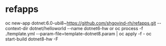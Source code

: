 # refapps

oc new-app dotnet:6.0-ubi8~https://github.com/shgovind-rh/refapps.git --context-dir dotnet/helloworld --name dotnet6-hw
or
oc process -f ./template.yml --param-file=template-dotnet8.param | oc apply -f -
oc start-build dotnet8-hw -F
